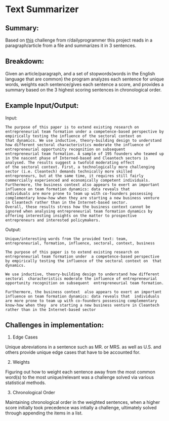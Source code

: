# Text Summarizer

## Summary:

Based on [this](https://www.reddit.com/r/dailyprogrammer/comments/683w4s/20170428_challenge_312_hard_text_summarizer/?st=jbuzvkww&sh=6b3755be) challenge from r/dailyprogrammer this project reads in a paragraph/article from a file and summarizes it in 3 sentences.  

## Breakdown:

Given an article/paragraph, and a set of stopwords(words in the English language that are common) the program analyzes each sentence for unique words, weights each sentence/gives each sentence a score, and provides a summary based on the 3 highest scoring sentences in chronological order.  


## Example Input/Output:

Input:

```
The purpose of this paper is to extend existing research on entrepreneurial team formation under a competence-based perspective by empirically testing the influence of the sectoral context on 
that dynamics. We use inductive, theory-building design to understand how different sectoral characteristics moderate the influence of entrepreneurial opportunity recognition on subsequent 
entrepreneurial team formation. A sample of 195 founders who teamed up in the nascent phase of Interned-based and Cleantech sectors is analysed. The results suggest a twofold moderating effect 
of the sectoral context. First, a technologically more challenging sector (i.e. Cleantech) demands technically more skilled entrepreneurs, but at the same time, it requires still fairly 
commercially experienced and economically competent individuals. Furthermore, the business context also appears to exert an important influence on team formation dynamics: data reveals that 
individuals are more prone to team up with co-founders possessing complementary know-how when they are starting a new business venture in Cleantech rather than in the Internet-based sector. 
Overall, these results stress how the business context cannot be ignored when analysing entrepreneurial team formation dynamics by offering interesting insights on the matter to prospective entrepreneurs and interested policymakers.
```

Output:

```
Unique/interesting words from the provided text: team, entrepreneurial, formation, influence, sectoral, context, business

The purpose of this paper is to extend existing research on entrepreneurial team formation under  a competence-based perspective by empirically testing the influence of the sectoral context on  that dynamics.

We use inductive, theory-building design to understand how different sectoral  characteristics moderate the influence of entrepreneurial opportunity recognition on subsequent  entrepreneurial team formation.

Furthermore, the business context  also appears to exert an important influence on team formation dynamics: data reveals that  individuals are more prone to team up with co-founders possessing complementary know-how when they  are starting a new business venture in Cleantech rather than in the Internet-based sector
```


## Challenges in implementation:

1.  Edge Cases

Unique abreviations in a sentence such as MR. or MRS. as well as U.S. and others provide unique edge cases that have to be accounted for.  

2.  Weights

Figuring out how to weight each sentence away from the most common word(s) to the most unique/relevant was a challenge solved via various statistical methods.  

3.  Chronological Order

Maintaining chronological order in the weighted sentences, when a higher score initially took precedence was intially a challenge, ultimately solved through appending the items in a list.  